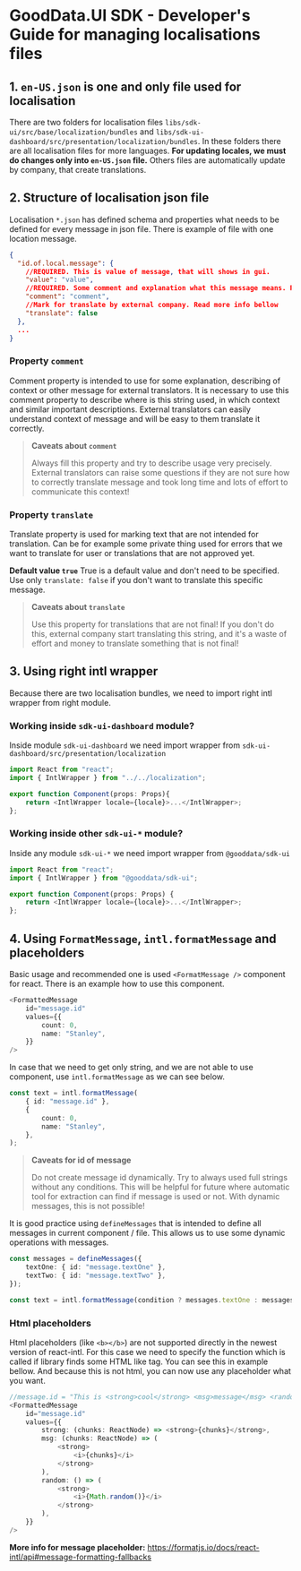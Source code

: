 # GoodData.UI SDK - Developer's Guide for managing localisations files

## 1. `en-US.json` is one and only file used for localisation

There are two folders for localisation files `libs/sdk-ui/src/base/localization/bundles` and `libs/sdk-ui-dashboard/src/presentation/localization/bundles`. In these folders there are all localisation files for more languages. **For updating locales, we must do changes only into `en-US.json` file.** Others files are automatically update by company, that create translations.

## 2. Structure of localisation json file

Localisation `*.json` has defined schema and properties what needs to be defined for every message in json file. There is example of file with one location message.

```json
{
  "id.of.local.message": {
    //REQUIRED. This is value of message, that will shows in gui.
    "value": "value",
    //REQUIRED. Some comment and explanation what this message means. Read more info bellow.
    "comment": "comment",
    //Mark for translate by external company. Read more info bellow
    "translate": false
  },
  ...
}
```

### Property `comment`

Comment property is intended to use for some explanation, describing of context or other message for external translators. It is necessary to use this comment property to describe where is this string used, in which context and similar important descriptions. External translators
can easily understand context of message and will be easy to them translate it correctly.

> **Caveats about `comment`**
>
> Always fill this property and try to describe usage very precisely. External translators can raise some questions if they are not sure how to correctly translate message and took long time and lots of effort to communicate this context!

### Property `translate`

Translate property is used for marking text that are not intended for translation. Can be for example some private thing used for errors that we want to translate for user or translations that are not approved yet.

**Default value `true`** True is a default value and don't need to be specified. Use only `translate: false` if you don't want to translate this specific message.

> **Caveats about `translate`**
>
> Use this property for translations that are not final! If you don't do this, external company start translating this string, and it's a waste of effort and money to translate something that is not final!

## 3. Using right intl wrapper

Because there are two localisation bundles, we need to import right intl wrapper from right module.

### Working inside `sdk-ui-dashboard` module?

Inside module `sdk-ui-dashboard` we need import wrapper from `sdk-ui-dashboard/src/presentation/localization`

```typescript jsx
import React from "react";
import { IntlWrapper } from "../../localization";

export function Component(props: Props){
    return <IntlWrapper locale={locale}>...</IntlWrapper>;
};
```

### Working inside other `sdk-ui-*` module?

Inside any module `sdk-ui-*` we need import wrapper from `@gooddata/sdk-ui`

```typescript jsx
import React from "react";
import { IntlWrapper } from "@gooddata/sdk-ui";

export function Component(props: Props) {
    return <IntlWrapper locale={locale}>...</IntlWrapper>;
};
```

## 4. Using `FormatMessage`, `intl.formatMessage` and placeholders

Basic usage and recommended one is used `<FormatMessage />` component for react. There is an example how to use this component.

```typescript jsx
<FormattedMessage
    id="message.id"
    values={{
        count: 0,
        name: "Stanley",
    }}
/>
```

In case that we need to get only string, and we are not able to use component, use `intl.formatMessage` as we can see below.

```typescript jsx
const text = intl.formatMessage(
    { id: "message.id" },
    {
        count: 0,
        name: "Stanley",
    },
);
```

> **Caveats for id of message**
>
> Do not create message id dynamically. Try to always used full strings without any conditions. This will be helpful for future where automatic tool for extraction can find if message is used or not. With dynamic messages, this is not possible!

It is good practice using `defineMessages` that is intended to define all messages in current component / file. This allows us to use some dynamic operations with messages.

```typescript jsx
const messages = defineMessages({
    textOne: { id: "message.textOne" },
    textTwo: { id: "message.textTwo" },
});

const text = intl.formatMessage(condition ? messages.textOne : messages.textTwo);
```

### Html placeholders

Html placeholders (like `<b></b>`) are not supported directly in the newest version of react-intl. For this case we need to specify the function which is called if library finds some HTML like tag. You can see this in example bellow. And because this is not html, you can now use any placeholder what you want.

```typescript jsx
//message.id = "This is <strong>cool</strong> <msg>message</msg> <random />."
<FormattedMessage
    id="message.id"
    values={{
        strong: (chunks: ReactNode) => <strong>{chunks}</strong>,
        msg: (chunks: ReactNode) => (
            <strong>
                <i>{chunks}</i>
            </strong>
        ),
        random: () => (
            <strong>
                <i>{Math.random()}</i>
            </strong>
        ),
    }}
/>
```

**More info for message placeholder:** https://formatjs.io/docs/react-intl/api#message-formatting-fallbacks
